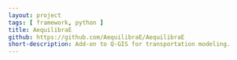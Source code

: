 ```yaml
---
layout: project
tags: [ framework, python ]
title: AequilibraE
github: https://github.com/AequilibraE/AequilibraE
short-description: Add-on to Q-GIS for transportation modeling.
---
```

